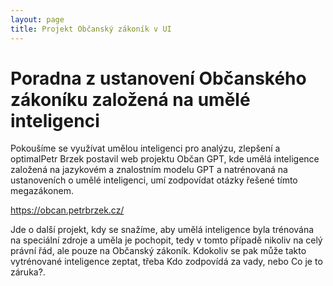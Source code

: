```yaml
---
layout: page
title: Projekt Občanský zákoník v UI
---
```



# Poradna z ustanovení Občanského zákoníku založená na umělé inteligenci

Pokoušíme se využívat umělou inteligenci pro analýzu, zlepšení a optimalPetr Brzek postavil web projektu Občan GPT, kde umělá inteligence založená na jazykovém a znalostním modelu GPT a natrénovaná na ustanoveních o umělé inteligenci, umí zodpovídat otázky řešené tímto megazákonem. 

https://obcan.petrbrzek.cz/

Jde o další projekt, kdy se snažíme, aby umělá inteligence byla trénována na speciální zdroje a uměla je pochopit, tedy v tomto případě nikoliv na celý právní řád, ale pouze na Občanský zákoník. Kdokoliv se pak může takto vytrénované inteligence zeptat, třeba Kdo zodpovídá za vady, nebo Co je to záruka?.

